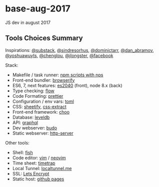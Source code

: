 # base-aug-2017
JS dev in august 2017

## Tools Choices Summary

Inspirations: 
[@substack][substack], 
[@sindresorhus][sindresorhus],
[@dominictarr][dominictarr],
[@dan_abramov][abramov], 
[@yoshuawuyts][yoshua], 
[@chenglou][chenglou],
[@jlongster][jlongster],
[@facebook][facebook]

Stack:
- Makefile / task runner: [npm scripts with nps][nps]
- Front-end bundler: [browserify][browserify]
- ES6, 7, next features: [es2040][es2040] (front), node 8.x (back)
- Type checking: [flow][flow]
- Code Formating: [prettier][prettier]
- Configuration / env vars: [toml][toml]
- CSS: [sheetify][sheetify], [css-extract][cssextract]
- Front-end framework: [choo][choo]
- Database: [leveldb][leveldb]
- API: [graphql][graphql]
- Dev webserver: [budo][budo]
- Static webserver: [http-server][httpserver]

Other tools:
- Shell: [fish][fish]
- Code editor: [vim][vim] / [neovim][nvim]
- Time sheet: [timetrap][timetrap]
- Local Tunnel: [localtunnel.me][localtunnel]
- SSL: [Lets Encrypt][letsencrypt]
- Static host: [github pages][ghpages]

[substack]: https://github.com/substack
[sindresorhus]: https://github.com/sindresorhus
[dominictarr]: https://github.com/dominictarr
[yoshua]: https://github.com/yoshuawuyts
[chenglou]: https://github.com/chenglou
[jlongster]: https://github.com/jlongster
[abramov]: https://github.com/gaearon
[facebook]: https://github.com/facebook

[fish]: http://fishshell.com/
[sheetify]: https://github.com/stackcss/sheetify
[cssextract]: https://github.com/stackcss/css-extract
[vim]: http://www.vim.org/
[nvim]: https://neovim.io/
[timetrap]: https://github.com/samg/timetrap
[nps]: https://github.com/kentcdodds/nps
[browserify]: http://browserify.org/
[es2040]: https://github.com/ahdinosaur/es2040
[flow]: https://flow.org/
[prettier]: https://github.com/prettier/prettier
[toml]: https://github.com/toml-lang/toml
[choo]: https://github.com/choojs/choo
[budo]: https://github.com/mattdesl/budo
[httpserver]: https://github.com/indexzero/http-server
[ghpages]: https://pages.github.com/
[leveldb]: http://leveldb.org/
[graphql]: http://graphql.org/
[localtunnel]: https://localtunnel.github.io/www/
[letsencrypt]: https://letsencrypt.org/


